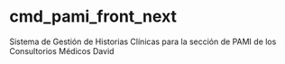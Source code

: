 # cmd_pami_front_next
Sistema de Gestión de Historias Clínicas para la sección de PAMI de los Consultorios Médicos David
